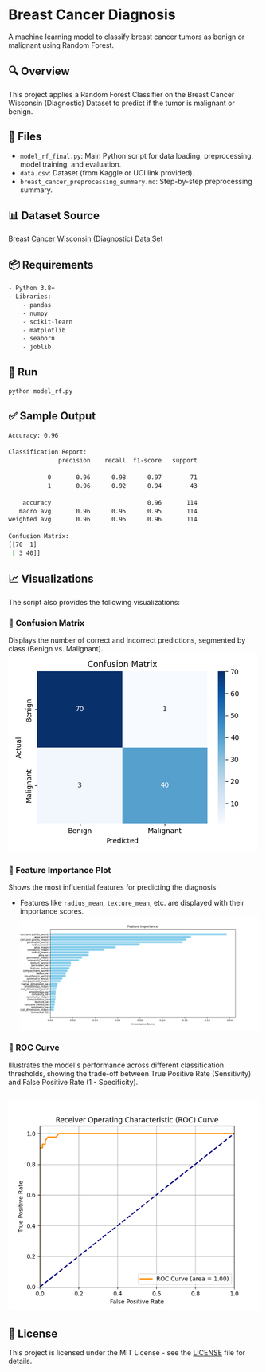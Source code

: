 # Breast Cancer Diagnosis

A machine learning model to classify breast cancer tumors as benign or malignant using Random Forest.

## 🔍 Overview
This project applies a Random Forest Classifier on the Breast Cancer Wisconsin (Diagnostic) Dataset to predict if the tumor is malignant or benign.

## 📂 Files
- `model_rf_final.py`: Main Python script for data loading, preprocessing, model training, and evaluation.
- `data.csv`: Dataset (from Kaggle or UCI link provided).
- `breast_cancer_preprocessing_summary.md`: Step-by-step preprocessing summary.

## 📊 Dataset Source
[Breast Cancer Wisconsin (Diagnostic) Data Set](https://www.kaggle.com/datasets/uciml/breast-cancer-wisconsin-data)

## 📦 Requirements
```bash
- Python 3.8+
- Libraries:
    - pandas
    - numpy
    - scikit-learn
    - matplotlib
    - seaborn
    - joblib
```
## 🚀 Run
```bash
python model_rf.py
```
## ✅ Sample Output
```bash
Accuracy: 0.96

Classification Report:
              precision    recall  f1-score   support

           0       0.96      0.98      0.97        71
           1       0.96      0.92      0.94        43

    accuracy                           0.96       114
   macro avg       0.96      0.95      0.95       114
weighted avg       0.96      0.96      0.96       114

Confusion Matrix:
[[70  1]
 [ 3 40]]
```
## 📈 Visualizations
The script also provides the following visualizations:

### 🔹 Confusion Matrix 
Displays the number of correct and incorrect predictions, segmented by class (Benign vs. Malignant).
![Confusion Matrix](images/confusion_matrix.png)

### 🔹 Feature Importance Plot
Shows the most influential features for predicting the diagnosis:
- Features like `radius_mean`, `texture_mean`, etc. are displayed with their importance scores.
![Feature Importance](images/feature_importance.png)

### 🔹 ROC Curve
Illustrates the model's performance across different classification thresholds, showing the trade-off between True Positive Rate (Sensitivity) and False Positive Rate (1 - Specificity).

![ROC Curve](images/roc_curve.png)
---


## 📜 License
This project is licensed under the MIT License - see the [LICENSE](LICENSE) file for details.
